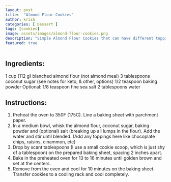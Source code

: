 ```yaml
---
layout: post
title:  "Almond Flour Cookies"
author: krish
categories: [ Dessert ]
tags: [cookies]
image: assets/images/almond-flour-cookies.png
description: "Simple Almond Flour Cookies that can have different toppings of choice"
featured: true
---
```

## Ingredients:

1 cup (112 g) blanched almond flour (not almond meal)
3 tablespoons coconut sugar (see notes for keto, & other, options)
1/2 teaspoon baking powder
Optional: 1/8 teaspoon fine sea salt
2 tablespoons water

## Instructions:

1. Preheat the oven to 350F (175C). Line a baking sheet with parchment paper.
2. In a medium bowl, whisk the almond flour, coconut sugar, baking powder and (optional) salt (breaking up all lumps in the flour). Add the water and stir until blended. (Add any toppings here like chocoplate chips, raisins, cinammon, etc)
3. Drop by scant tablespoons (I use a small cookie scoop, which is just shy of a tablespoon) on the prepared baking sheet, spacing 2 inches apart.
4. Bake in the preheated oven for 13 to 16 minutes until golden brown and set at the centers.
5. Remove from the oven and cool for 10 minutes on the baking sheet. Transfer cookies to a cooling rack and cool completely.

